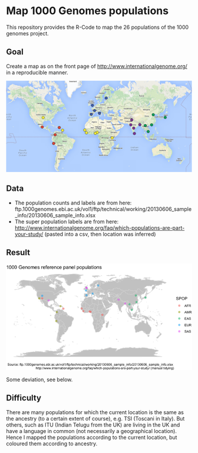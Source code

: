 # Map 1000 Genomes populations

This repository provides the R-Code to map the 26 populations of the 1000 genomes project.

## Goal

Create a map as on the front page of http://www.internationalgenome.org/ in a reproducible manner. 

![Version on internationalgenome.org](1000genomes-map.png)

## Data
- The population counts and labels are from here: ftp.1000genomes.ebi.ac.uk/vol1/ftp/technical/working/20130606_sample_info/20130606_sample_info.xlsx
- The super population labels are from here: http://www.internationalgenome.org/faq/which-populations-are-part-your-study/ (pasted into a csv, then location was inferred)

## Result

![New version](1000genomes-map-remake.png)

Some deviation, see below. 

## Difficulty

There are many populations for which the current location is the same as the ancestry (to a certain extent of course), e.g. TSI (Toscani in Italy). But others, such as ITU (Indian Telugu from the UK) are living in the UK and have a language in common (not necessarily a geographical location). 
Hence I mapped the populations according to the current location, but coloured them according to ancestry. 
